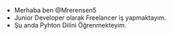 -  Merhaba ben @Mrerensen5
-  Junior Developer olarak Freelancer iş yapmaktayım.
-  Şu anda Pyhton Dilini Öğrenmekteyim.


